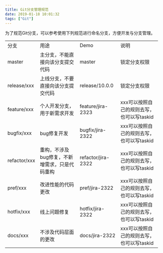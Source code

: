 ```yaml
---
title: Git分支管理规范
date: 2019-01-18 10:01:32
tags: ["Git"]
---
```

为了规范Git分支，可以参考使用下列规范进行命名分支，方便开发与分支管理。   
<table>
<tr>
<td>分支</td>
<td>用途</td>
<td>Demo</td>
<td>说明</td>
</tr>
<tr>
<td>master</td>
<td>主分支，不能直接向该分支提交代码</td>
<td>master</td>
<td>锁定分支权限</td>
</tr>
<tr>
<td>release/xxx</td>
<td>上线分支，不要直接向该分支提交代码</td>
<td>release/10.0.0</td>
<td>锁定分支权限</td>
</tr>
<tr>
<td>feature/xxx</td>
<td>个人开发分支，用于新需求开发</td>
<td>feature/jira-2323</td>
<td>xxx可以按照自己的规则去写，也可以写taskid</td>
</tr>
<tr>
<td>bugfix/xxx</td>
<td>bug修复开发</td>
<td>bugfix/jira-2322</td>
<td>xxx可以按照自己的规则去写，也可以写taskid</td>
</tr>
<tr>
<td>refactor/xxx</td>
<td>重构，不涉及bug修复，不新增需求，只是代码重构</td>
<td>refactor/jira-2322</td>
<td>xxx可以按照自己的规则去写，也可以写taskid</td>
</tr>
<tr>
<td>pref/xxx</td>
<td>改进性能的代码更改</td>
<td>pref/jira-2322</td>
<td>xxx可以按照自己的规则去写，也可以写taskid</td>
</tr>
<tr>
<td>hotfix/xxx</td>
<td>线上问题修复</td>
<td>hotfix/jira-2322</td>
<td>xxx可以按照自己的规则去写，也可以写taskid</td>
</tr>
<tr>
<td>docs/xxx</td>
<td>不涉及代码层面的更改</td>
<td>docs/jira-2322</td>
<td>xxx可以按照自己的规则去写，也可以写taskid</td>
</tr>
</table>